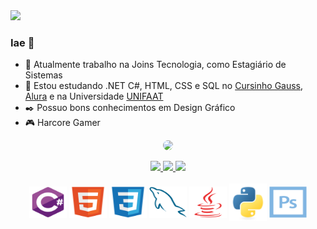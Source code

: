 <image src="https://github.com/renanmlima/renanmlima/blob/main/Welcome_renanmlima.png">

### Iae 👋

- 🔭 Atualmente trabalho na Joins Tecnologia, como Estagiário de Sistemas
- 🌱 Estou estudando .NET C#, HTML, CSS e SQL no <a href="https://www.instagram.com/cpugaussatibaia">Cursinho Gauss</a>,<a href="https://www.alura.com.br/"> Alura</a> e  na Universidade <a href="https://www.unifaat.com.br/">UNIFAAT</a>
- ✒️ Possuo bons conhecimentos em Design Gráfico
- 🎮 Harcore Gamer 

 
<div style="display: incline_block" align="center">
  <a href="https://github.com/renanmlima">
  <!--<img height="140em" src="https://github-readme-stats.vercel.app/api?username=renanmlima&show_icons=true&theme=yeblu&count_private=true"/> -->
  <img height="140em" style="border-radius: 20px" src="https://github-readme-stats.vercel.app/api/top-langs/?username=renanmlima&layout=compact&langs_count=7&theme=yeblu"/>
</div> 
  
 </p> 
 
<div style="display: inline_block" align="center">
<a href="https://www.linkedin.com/in/renan-lima-3287b317b/" target="_blank"><img src="https://img.shields.io/badge/linkedin-%230077B5.svg?&style=for-the-badge&logo=linkedin&logoColor=white" target="_blank"> </a>
<a href="https://www.instagram.com/renan_mmlima/" target="_blank"><img src="https://img.shields.io/badge/instagram-%23E4405F.svg?&style=for-the-badge&logo=instagram&logoColor=white" target="_blank"> </a>
<a href="mailto:renanmslimabrasil@hotmail.com" target="_blank"><img src="https://img.shields.io/badge/Microsoft_Outlook-0078D4?style=for-the-badge&logo=microsoft-outlook&logoColor=white" target="_blank"> </a>          
</div>
 

  <div style="display: inline_block" align = "center"><br>
  <img align="center" alt="Renan-Csharp" height="50" width="60" src="https://raw.githubusercontent.com/devicons/devicon/master/icons/csharp/csharp-original.svg"> 
  <img align="center" alt="Renan-HTML" height="50" width="60" src="https://raw.githubusercontent.com/devicons/devicon/master/icons/html5/html5-original.svg">
  <img align="center" alt="Renan-CSS" height="50" width="60" src="https://raw.githubusercontent.com/devicons/devicon/master/icons/css3/css3-original.svg">
  <img align="center" alt="Renan-SQL" height="50" width="60" src="https://raw.githubusercontent.com/devicons/devicon/master/icons/mysql/mysql-original.svg">
  <img align="center" alt="Renan-Java" height="50" width="60" src="https://raw.githubusercontent.com/devicons/devicon/master/icons/java/java-plain.svg">
  <img align="center" alt="Renan-Python" height="60" width="60" src="https://raw.githubusercontent.com/devicons/devicon/master/icons/python/python-original.svg">
 <img align="center" alt="Renan_PS" height="50" width="60" src="https://raw.githubusercontent.com/devicons/devicon/master/icons/photoshop/photoshop-line.svg" alt="photoshop" width="40" height="40"/> </a> 
 </div>
 


